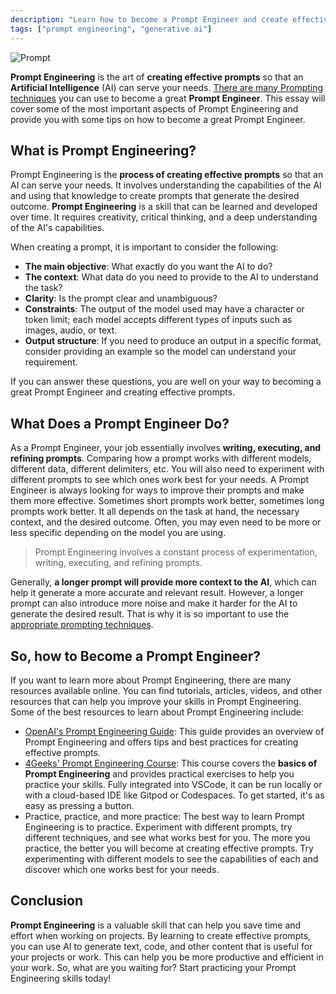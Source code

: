 ```yaml
---
description: "Learn how to become a Prompt Engineer and create effective prompts to leverage AI to your advantage. Let's get started! 🎉"
tags: ["prompt engineering", "generative ai"]
---
```


![Prompt](https://raw.githubusercontent.com/breatheco-de/applied-ai-syllabus/main/assets/charlytoc_A_collage_of_various_data_types_like_text_images_and__25f517b0-5ec4-40ec-8433-454e9575b8e6.webp)

**Prompt Engineering** is the art of **creating effective prompts** so that an **Artificial Intelligence** (AI) can serve your needs. [There are many Prompting techniques](https://4geeks.com/es/lesson/que-es-prompt-engineering) you can use to become a great **Prompt Engineer**. This essay will cover some of the most important aspects of Prompt Engineering and provide you with some tips on how to become a great Prompt Engineer.

## What is Prompt Engineering?

Prompt Engineering is the **process of creating effective prompts** so that an AI can serve your needs. It involves understanding the capabilities of the AI and using that knowledge to create prompts that generate the desired outcome. **Prompt Engineering** is a skill that can be learned and developed over time. It requires creativity, critical thinking, and a deep understanding of the AI's capabilities.

When creating a prompt, it is important to consider the following:

- **The main objective**: What exactly do you want the AI to do?
- **The context**: What data do you need to provide to the AI to understand the task?
- **Clarity**: Is the prompt clear and unambiguous?
- **Constraints**: The output of the model used may have a character or token limit; each model accepts different types of inputs such as images, audio, or text.
- **Output structure**: If you need to produce an output in a specific format, consider providing an example so the model can understand your requirement.

If you can answer these questions, you are well on your way to becoming a great Prompt Engineer and creating effective prompts.

## What Does a Prompt Engineer Do?

As a Prompt Engineer, your job essentially involves **writing, executing, and refining prompts**. Comparing how a prompt works with different models, different data, different delimiters, etc. You will also need to experiment with different prompts to see which ones work best for your needs. A Prompt Engineer is always looking for ways to improve their prompts and make them more effective. Sometimes short prompts work better, sometimes long prompts work better. It all depends on the task at hand, the necessary context, and the desired outcome. Often, you may even need to be more or less specific depending on the model you are using.

> Prompt Engineering involves a constant process of experimentation, writing, executing, and refining prompts.

Generally, **a longer prompt will provide more context to the AI**, which can help it generate a more accurate and relevant result. However, a longer prompt can also introduce more noise and make it harder for the AI to generate the desired result. That is why it is so important to use the [appropriate prompting techniques](https://4geeks.com/es/lesson/que-es-prompt-engineering).

## So, how to Become a Prompt Engineer?

If you want to learn more about Prompt Engineering, there are many resources available online. You can find tutorials, articles, videos, and other resources that can help you improve your skills in Prompt Engineering. Some of the best resources to learn about Prompt Engineering include:

- [OpenAI's Prompt Engineering Guide](https://platform.openai.com/docs/guides/prompt-engineering): This guide provides an overview of Prompt Engineering and offers tips and best practices for creating effective prompts.
- [4Geeks' Prompt Engineering Course](https://4geeks.com/interactive-exercise/prompt-engineering-exercise-course): This course covers the **basics of Prompt Engineering** and provides practical exercises to help you practice your skills. Fully integrated into VSCode, it can be run locally or with a cloud-based IDE like Gitpod or Codespaces. To get started, it's as easy as pressing a button.
- Practice, practice, and more practice: The best way to learn Prompt Engineering is to practice. Experiment with different prompts, try different techniques, and see what works best for you. The more you practice, the better you will become at creating effective prompts. Try experimenting with different models to see the capabilities of each and discover which one works best for your needs.

## Conclusion

**Prompt Engineering** is a valuable skill that can help you save time and effort when working on projects. By learning to create effective prompts, you can use AI to generate text, code, and other content that is useful for your projects or work. This can help you be more productive and efficient in your work. So, what are you waiting for? Start practicing your Prompt Engineering skills today!